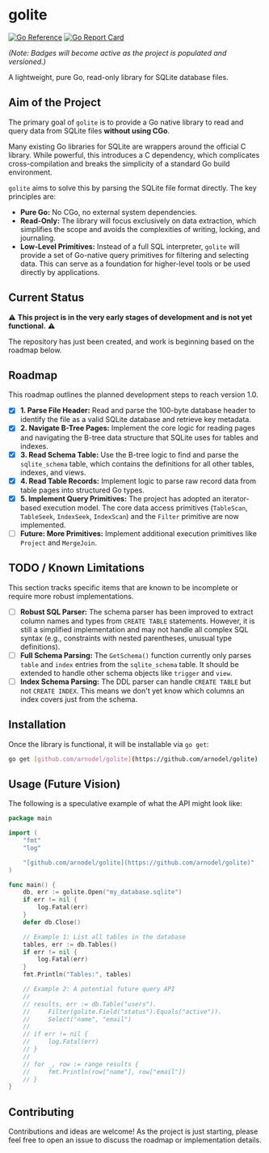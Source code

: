 # golite

[![Go Reference](https://pkg.go.dev/badge/github.com/arnodel/golite.svg)](https://pkg.go.dev/github.com/arnodel/golite)
[![Go Report Card](https://goreportcard.com/badge/github.com/arnodel/golite)](https://goreportcard.com/report/github.com/arnodel/golite)

*(Note: Badges will become active as the project is populated and versioned.)*

A lightweight, pure Go, read-only library for SQLite database files.

## Aim of the Project

The primary goal of `golite` is to provide a Go native library to read and query data from SQLite files **without using CGo**.

Many existing Go libraries for SQLite are wrappers around the official C library. While powerful, this introduces a C dependency, which complicates cross-compilation and breaks the simplicity of a standard Go build environment.

`golite` aims to solve this by parsing the SQLite file format directly. The key principles are:
- **Pure Go:** No CGo, no external system dependencies.
- **Read-Only:** The library will focus exclusively on data extraction, which simplifies the scope and avoids the complexities of writing, locking, and journaling.
- **Low-Level Primitives:** Instead of a full SQL interpreter, `golite` will provide a set of Go-native query primitives for filtering and selecting data. This can serve as a foundation for higher-level tools or be used directly by applications.

## Current Status

⚠️ **This project is in the very early stages of development and is not yet functional.** ⚠️

The repository has just been created, and work is beginning based on the roadmap below.

## Roadmap

This roadmap outlines the planned development steps to reach version 1.0.

-   [x] **1. Parse File Header:** Read and parse the 100-byte database header to identify the file as a valid SQLite database and retrieve key metadata.
-   [x] **2. Navigate B-Tree Pages:** Implement the core logic for reading pages and navigating the B-tree data structure that SQLite uses for tables and indexes.
-   [x] **3. Read Schema Table:** Use the B-tree logic to find and parse the `sqlite_schema` table, which contains the definitions for all other tables, indexes, and views.
-   [x] **4. Read Table Records:** Implement logic to parse raw record data from table pages into structured Go types.
-   [x] **5. Implement Query Primitives:** The project has adopted an iterator-based execution model. The core data access primitives (`TableScan`, `TableSeek`, `IndexSeek`, `IndexScan`) and the `Filter` primitive are now implemented.
-   [ ] **Future: More Primitives:** Implement additional execution primitives like `Project` and `MergeJoin`.

## TODO / Known Limitations

This section tracks specific items that are known to be incomplete or require more robust implementations.

-   [ ] **Robust SQL Parser:** The schema parser has been improved to extract column names and types from `CREATE TABLE` statements. However, it is still a simplified implementation and may not handle all complex SQL syntax (e.g., constraints with nested parentheses, unusual type definitions).
-   [ ] **Full Schema Parsing:** The `GetSchema()` function currently only parses `table` and `index` entries from the `sqlite_schema` table. It should be extended to handle other schema objects like `trigger` and `view`.
-   [ ] **Index Schema Parsing:** The DDL parser can handle `CREATE TABLE` but not `CREATE INDEX`. This means we don't yet know which columns an index covers just from the schema.

## Installation

Once the library is functional, it will be installable via `go get`:
```sh
go get [github.com/arnodel/golite](https://github.com/arnodel/golite)
```

## Usage (Future Vision)

The following is a speculative example of what the API might look like:

```go
package main

import (
    "fmt"
    "log"

    "[github.com/arnodel/golite](https://github.com/arnodel/golite)"
)

func main() {
    db, err := golite.Open("my_database.sqlite")
    if err != nil {
        log.Fatal(err)
    }
    defer db.Close()

    // Example 1: List all tables in the database
    tables, err := db.Tables()
    if err != nil {
        log.Fatal(err)
    }
    fmt.Println("Tables:", tables)

    // Example 2: A potential future query API
    //
    // results, err := db.Table("users").
    //     Filter(golite.Field("status").Equals("active")).
    //     Select("name", "email")
    //
    // if err != nil {
    //     log.Fatal(err)
    // }
    //
    // for _, row := range results {
    //     fmt.Println(row["name"], row["email"])
    // }
}
```

## Contributing

Contributions and ideas are welcome! As the project is just starting, please feel free to open an issue to discuss the roadmap or implementation details.
